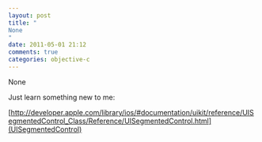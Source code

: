 ```yaml
---
layout: post
title: "
None
"
date: 2011-05-01 21:12
comments: true
categories: objective-c
---
```


None


Just learn something new to me: 

[http://developer.apple.com/library/ios/#documentation/uikit/reference/UISegmentedControl_Class/Reference/UISegmentedControl.html](UISegmentedControl)

